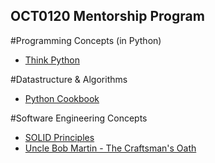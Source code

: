 ## OCT0120 Mentorship Program 

#Programming Concepts (in Python)
- [Think Python](https://drive.google.com/file/d/1RJFkkddjcoptoviAeCYWfkBsMHvaiMpH/view?usp=sharing)


#Datastructure & Algorithms
- [Python Cookbook](https://drive.google.com/file/d/16MpU4hgZ3oMcTQBuGnqAGlgQqHINW8dy/view)


#Software Engineering Concepts
- [SOLID Principles](https://www.youtube.com/playlist?list=PLnqAlQ9hFYdflFSS4NigVB7aSoYPNwHTL)
- [Uncle Bob Martin - The Craftsman's Oath](https://youtu.be/17vTLSkXTOo)



